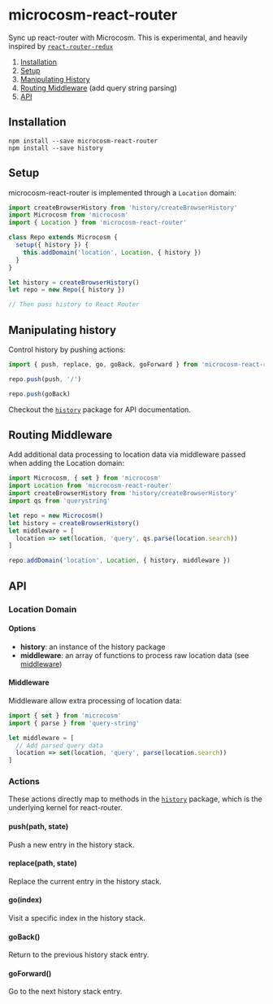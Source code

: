 # microcosm-react-router

Sync up react-router with Microcosm. This is experimental, and heavily
inspired by [`react-router-redux`](https://github.com/ReactTraining/react-router/tree/master/packages/react-router-redux)

1. [Installation](#installation)
2. [Setup](#setup)
3. [Manipulating History](#manipulating-history)
4. [Routing Middleware](#routing-middleware) (add query string parsing)
5. [API](#api)

## Installation

```shell
npm install --save microcosm-react-router
npm install --save history
```

## Setup

microcosm-react-router is implemented through a `Location` domain:

```javascript
import createBrowserHistory from 'history/createBrowserHistory'
import Microcosm from 'microcosm'
import { Location } from 'microcosm-react-router'

class Repo extends Microcosm {
  setup({ history }) {
    this.addDomain('location', Location, { history })
  }
}

let history = createBrowserHistory()
let repo = new Repo({ history })

// Then pass history to React Router
```

## Manipulating history

Control history by pushing actions:

```javascript
import { push, replace, go, goBack, goForward } from 'microcosm-react-router'

repo.push(push, '/')

repo.push(goBack)
```

Checkout the [`history`](https://github.com/ReactTraining/history)
package for API documentation.

## Routing Middleware

Add additional data processing to location data via middleware passed
when adding the Location domain:

```javascript
import Microcosm, { set } from 'microcosm'
import Location from 'microcosm-react-router'
import createBrowserHistory from 'history/createBrowserHistory'
import qs from 'querystring'

let repo = new Microcosm()
let history = createBrowserHistory()
let middleware = [
  location => set(location, 'query', qs.parse(location.search))
]

repo.addDomain('location', Location, { history, middleware })
```

## API

### Location Domain

#### Options

- **history**: an instance of the history package
- **middleware**: an array of functions to process raw location data (see [middleware](#middleware))

#### Middleware

Middleware allow extra processing of location data:

```javascript
import { set } from 'microcosm'
import { parse } from 'query-string'

let middleware = [
  // Add parsed query data 
  location => set(location, 'query', parse(location.search))
]
```

### Actions

These actions directly map to methods in
the [`history`](https://github.com/ReactTraining/history) package,
which is the underlying kernel for react-router.

#### push(path, state)

Push a new entry in the history stack.

#### replace(path, state)

Replace the current entry in the history stack.

#### go(index)

Visit a specific index in the history stack.

#### goBack()

Return to the previous history stack entry.

#### goForward()

Go to the next history stack entry.

